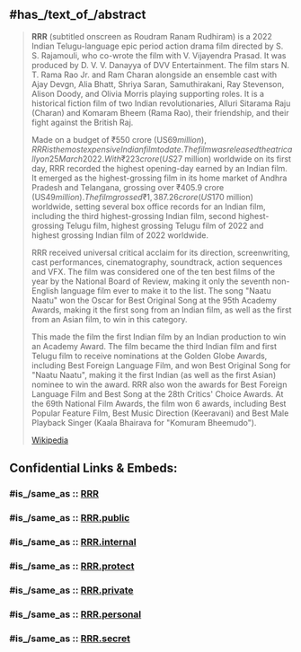
## #has_/text_of_/abstract 

> **RRR** (subtitled onscreen as Roudram Ranam Rudhiram) 
> is a 2022 Indian Telugu-language epic period action drama film directed by S. S. Rajamouli, 
> who co-wrote the film with V. Vijayendra Prasad. 
> It was produced by D. V. V. Danayya of DVV Entertainment. 
> The film stars N. T. Rama Rao Jr. and Ram Charan alongside an ensemble cast 
> with Ajay Devgn, Alia Bhatt, Shriya Saran, Samuthirakani, Ray Stevenson, Alison Doody, 
> and Olivia Morris playing supporting roles. 
> It is a historical fiction film of two Indian revolutionaries, Alluri Sitarama Raju (Charan) 
> and Komaram Bheem (Rama Rao), their friendship, and their fight against the British Raj.
>
> Made on a budget of ₹550 crore (US$69 million), RRR is the most expensive Indian film to date. 
> The film was released theatrically on 25 March 2022. 
> With ₹223 crore (US$27 million) worldwide on its first day, 
> RRR recorded the highest opening-day earned by an Indian film. 
> It emerged as the highest-grossing film in its home market of Andhra Pradesh and Telangana, 
> grossing over ₹405.9 crore (US$49 million). 
> The film grossed ₹1,387.26 crore (US$170 million)  worldwide, 
> setting several box office records for an Indian film, including the third highest-grossing Indian film, 
> second highest-grossing Telugu film, highest grossing Telugu film of 2022 
> and highest grossing Indian film of 2022 worldwide.
>
> RRR received universal critical acclaim for its direction, screenwriting, cast performances, 
> cinematography, soundtrack, action sequences and VFX. 
> The film was considered one of the ten best films of the year by the National Board of Review, 
> making it only the seventh non-English language film ever to make it to the list. 
> The song "Naatu Naatu" won the Oscar for Best Original Song at the 95th Academy Awards, 
> making it the first song from an Indian film, as well as the first from an Asian film, 
> to win in this category. 
> 
> This made the film the first Indian film by an Indian production to win an Academy Award. 
> The film became the third Indian film and first Telugu film 
> to receive nominations at the Golden Globe Awards, including Best Foreign Language Film, 
> and won Best Original Song for "Naatu Naatu", 
> making it the first Indian (as well as the first Asian) nominee to win the award. 
> RRR also won the awards for Best Foreign Language Film 
> and Best Song at the 28th Critics' Choice Awards. 
> At the 69th National Film Awards, the film won 6 awards, including Best Popular Feature Film, 
> Best Music Direction (Keeravani) and Best Male Playback Singer 
> (Kaala Bhairava for "Komuram Bheemudo").
>
> [Wikipedia](https://en.wikipedia.org/wiki/RRR)


## Confidential Links & Embeds: 

### #is_/same_as :: [RRR](/_Standards/Society/Communication/Media/Movie/Movie-Genre/Media-Corporations/Streaming_Services/RRR.md) 

### #is_/same_as :: [RRR.public](/_public/Society/Communication/Media/Movie/Movie-Genre/Media-Corporations/Streaming_Services/RRR.public.md) 

### #is_/same_as :: [RRR.internal](/_internal/Society/Communication/Media/Movie/Movie-Genre/Media-Corporations/Streaming_Services/RRR.internal.md) 

### #is_/same_as :: [RRR.protect](/_protect/Society/Communication/Media/Movie/Movie-Genre/Media-Corporations/Streaming_Services/RRR.protect.md) 

### #is_/same_as :: [RRR.private](/_private/Society/Communication/Media/Movie/Movie-Genre/Media-Corporations/Streaming_Services/RRR.private.md) 

### #is_/same_as :: [RRR.personal](/_personal/Society/Communication/Media/Movie/Movie-Genre/Media-Corporations/Streaming_Services/RRR.personal.md) 

### #is_/same_as :: [RRR.secret](/_secret/Society/Communication/Media/Movie/Movie-Genre/Media-Corporations/Streaming_Services/RRR.secret.md)

